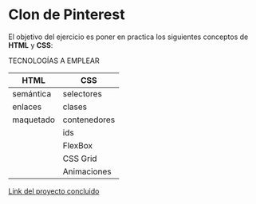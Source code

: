 # Clon de Pinterest

El objetivo del ejercicio es poner en practica los siguientes conceptos de **HTML** y **CSS**:


TECNOLOGÍAS A EMPLEAR

| **HTML** | **CSS** |
| -        | -       |
| semántica  | selectores |
| enlaces    | clases     |
| maquetado  | contenedores |
|            | ids        |
|            | FlexBox    |
|            | CSS Grid   |
|            | Animaciones |



[Link del proyecto concluido](enlace)